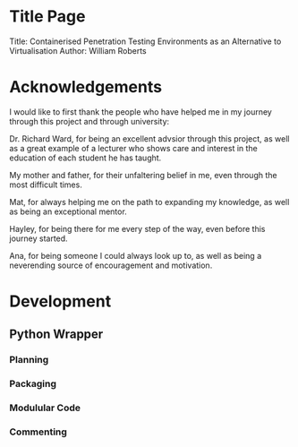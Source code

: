 # Title Page
Title: Containerised Penetration Testing Environments as an Alternative to Virtualisation
Author: William Roberts

# Acknowledgements
I would like to first thank the people who have helped me in my journey through this project and through university:

Dr. Richard Ward, for being an excellent advsior through this project, as well as a great example of a lecturer who shows care and interest in the education of each student he has taught.

My mother and father, for their unfaltering belief in me, even through the most difficult times.

Mat, for always helping me on the path to expanding my knowledge, as well as being an exceptional mentor.

Hayley, for being there for me every step of the way, even before this journey started.

Ana, for being someone I could always look up to, as well as being a neverending source of encouragement and motivation.





# Development

## Python Wrapper

### Planning

### Packaging

### Modulular Code

### Commenting